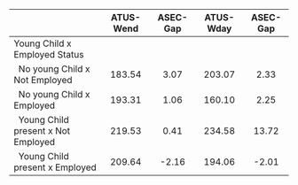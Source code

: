 
|                      |    ATUS-Wend |     ASEC-Gap |    ATUS-Wday |     ASEC-Gap |
| -------------------- | :----------: | :----------: | :----------: | :----------: |
| Young Child x Employed Status |              |              |              |              |
| &nbsp;&nbsp;No young Child x Not Employed |       183.54 |         3.07 |       203.07 |         2.33 |
| &nbsp;&nbsp;No young Child x Employed |       193.31 |         1.06 |       160.10 |         2.25 |
| &nbsp;&nbsp;Young Child present x Not Employed |       219.53 |         0.41 |       234.58 |        13.72 |
| &nbsp;&nbsp;Young Child present x Employed |       209.64 |        -2.16 |       194.06 |        -2.01 |


